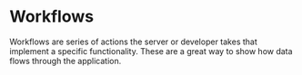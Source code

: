 # Workflows

Workflows are series of actions the server or developer takes that implement a
specific functionality. These are a great way to show how data flows through the
application.
